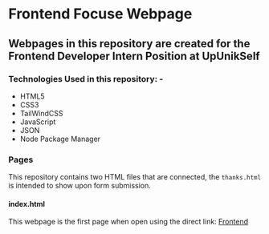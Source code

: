 # Frontend Focuse Webpage

## Webpages in this repository are created for the Frontend Developer Intern Position at UpUnikSelf

### Technologies Used in this repository: -
- HTML5
- CSS3
- TailWindCSS
- JavaScript
- JSON
- Node Package Manager

### Pages
This repository contains two HTML files that are connected, the `thanks.html` is intended to show upon form submission.
#### index.html
This webpage is the first page when open using the direct link: [Frontend](https://ashkjain.github.io/front-focus-upunikself)
